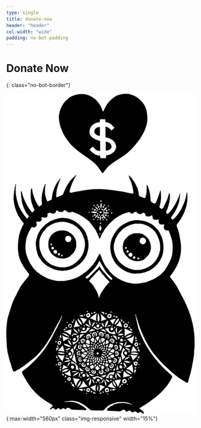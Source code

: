```yaml
---
type: single
title: donate-now
header: "header"
col-width: "wide"
padding: no-bot-padding
---
```


# <span class="emphasized-header">Donate Now</span>
{: class="no-bot-border"}

![Donation Owl](/assets/images/owl-donate.png){:max-width="560px" class="img-responsive" width="15%"}